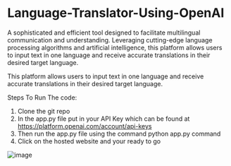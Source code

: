 # Language-Translator-Using-OpenAI
A sophisticated and efficient tool designed to facilitate multilingual communication and understanding. Leveraging cutting-edge language processing algorithms and artificial intelligence, this platform allows users to input text in one language and receive accurate translations in their desired target language.

This platform allows users to input text in one language and receive accurate translations in their desired target language. 

Steps To Run The code:
1. Clone the git repo
2. In the app.py file put in your API Key which can be found at https://platform.openai.com/account/api-keys
3. Then run the app.py file using the command python app.py command
4. Click on the hosted website and your ready to go
   
![image](https://github.com/krishnapani/Language-Translator-Using-OpenAI/assets/113685864/413ca019-acaa-49e7-8962-de40beb3b736)
